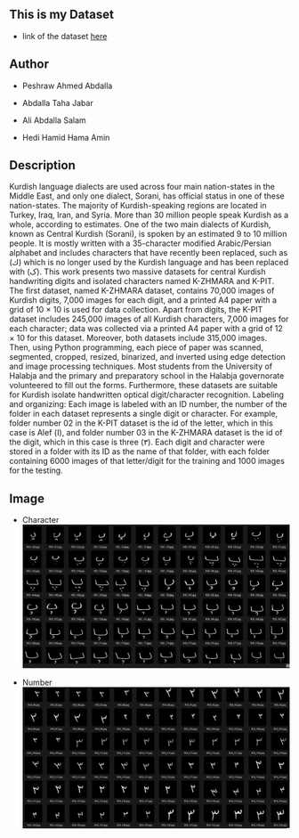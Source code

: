 ## This is my Dataset

* link of the dataset [here](https://data.mendeley.com/datasets/zb66pp7vjh)

## Author

* Peshraw Ahmed Abdalla

* Abdalla Taha Jabar

* Ali Abdalla Salam

* Hedi Hamid Hama Amin

## Description

Kurdish language dialects are used across four main nation-states in the Middle East, and only one dialect, Sorani, has official status in one of these nation-states. The majority of Kurdish-speaking regions are located in Turkey, Iraq, Iran, and Syria. More than 30 million people speak Kurdish as a whole, according to estimates. One of the two main dialects of Kurdish, known as Central Kurdish (Sorani), is spoken by an estimated 9 to 10 million people. It is mostly written with a 35-character modified Arabic/Persian alphabet and includes characters that have recently been replaced, such as (ك) which is no longer used by the Kurdish language and has been replaced with (ک). 
This work presents two massive datasets for central Kurdish handwriting digits and isolated characters named K-ZHMARA and K-PIT. The first dataset, named K-ZHMARA dataset, contains 70,000 images of Kurdish digits, 7,000 images for each digit, and a printed A4 paper with a grid of 10 × 10 is used for data collection. Apart from digits, the K-PIT dataset includes 245,000 images of all Kurdish characters, 7,000 images for each character; data was collected via a printed A4 paper with a grid of 12 × 10 for this dataset. Moreover, both datasets include 315,000 images. Then, using Python programming, each piece of paper was scanned, segmented, cropped, resized, binarized, and inverted using edge detection and image processing techniques. Most students from the University of Halabja and the primary and preparatory school in the Halabja governorate volunteered to fill out the forms. Furthermore, these datasets are suitable for Kurdish isolate handwritten optical digit/character recognition.
Labeling and organizing:
Each image is labeled with an ID number, the number of the folder in each dataset represents a single digit or character. For example, folder number 02 in the K-PIT dataset is the id of the letter, which in this case is Alef (ا), and folder number 03 in the K-ZHMARA dataset is the id of the digit, which in this case is three (٣). Each digit and character were stored in a folder with its ID as the name of that folder, with each folder containing 6000 images of that letter/digit for the training and 1000 images for the testing.

## Image
* Character
![Exmaple](image/Screenshot%202023-02-28%20171502.png)

* Number
![Exmaple](image/Screenshot%202023-02-28%20173326.png)